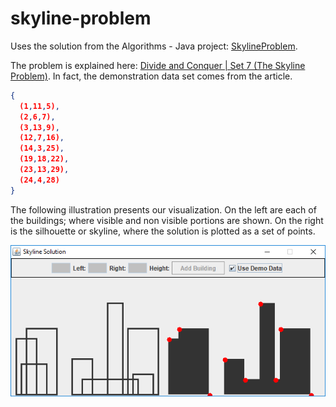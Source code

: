 # skyline-problem

Uses the solution from the Algorithms - Java project: [SkylineProblem](https://github.com/TheAlgorithms/Java/tree/master/SkylineProblem).

The problem is explained here: [Divide and Conquer | Set 7 (The Skyline Problem)](https://www.geeksforgeeks.org/divide-and-conquer-set-7-the-skyline-problem/). In fact, the demonstration data set comes from the article.

```json
{ 
  (1,11,5), 
  (2,6,7), 
  (3,13,9), 
  (12,7,16), 
  (14,3,25),
  (19,18,22), 
  (23,13,29), 
  (24,4,28) 
}
```

The following illustration presents our visualization. On the left are each of the buildings; where visible and non visible portions are shown. On the right is the silhouette or skyline, where the solution is plotted as a set of points.

![Example](images/demo.png)
